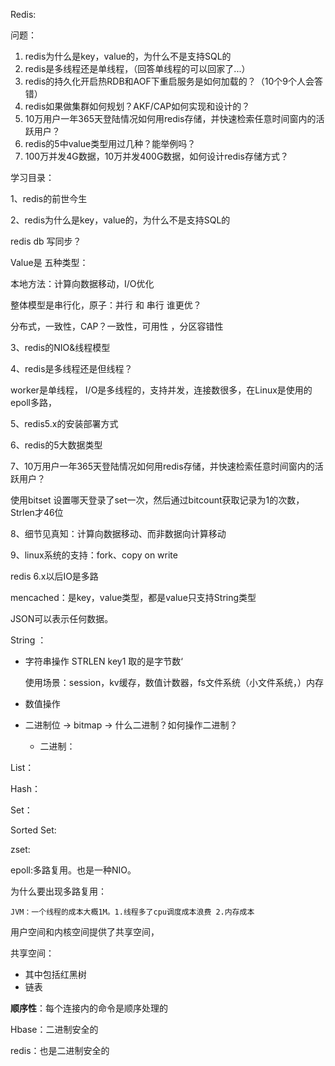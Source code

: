 Redis:

问题：

1. redis为什么是key，value的，为什么不是支持SQL的
2. redis是多线程还是单线程，（回答单线程的可以回家了...）
3. redis的持久化开启热RDB和AOF下重启服务是如何加载的？（10个9个人会答错）
4. redis如果做集群如何规划？AKF/CAP如何实现和设计的？
5. 10万用户一年365天登陆情况如何用redis存储，并快速检索任意时间窗内的活跃用户？
6. redis的5中value类型用过几种？能举例吗？
7. 100万并发4G数据，10万并发400G数据，如何设计redis存储方式？



学习目录：

1、redis的前世今生

2、redis为什么是key，value的，为什么不是支持SQL的

redis db 写同步？

Value是 五种类型：

本地方法：计算向数据移动，I/O优化

整体模型是串行化，原子：并行 和 串行 谁更优？

分布式，一致性，CAP？一致性，可用性 ，分区容错性

3、redis的NIO&线程模型

4、redis是多线程还是但线程？

worker是单线程， I/O是多线程的，支持并发，连接数很多，在Linux是使用的epoll多路，



5、redis5.x的安装部署方式

6、redis的5大数据类型

7、10万用户一年365天登陆情况如何用redis存储，并快速检索任意时间窗内的活跃用户？

使用bitset 设置哪天登录了set一次，然后通过bitcount获取记录为1的次数，Strlen才46位

8、细节见真知：计算向数据移动、而非数据向计算移动

9、linux系统的支持：fork、copy on write

redis 6.x以后IO是多路

mencached：是key，value类型，都是value只支持String类型

JSON可以表示任何数据。

String ：

- 字符串操作 STRLEN key1 取的是字节数‘

  使用场景：session，kv缓存，数值计数器，fs文件系统（小文件系统，）内存

- 数值操作

- 二进制位 -> bitmap -> 什么二进制？如何操作二进制？

  - 二进制：

List：

Hash：

Set：

Sorted Set:

zset:



epoll:多路复用。也是一种NIO。

为什么要出现多路复用：

```
JVM：一个线程的成本大概1M。1.线程多了cpu调度成本浪费 2.内存成本
```



用户空间和内核空间提供了共享空间，

共享空间：

- 其中包括红黑树
- 链表

**顺序性**：每个连接内的命令是顺序处理的

Hbase：二进制安全的

redis：也是二进制安全的